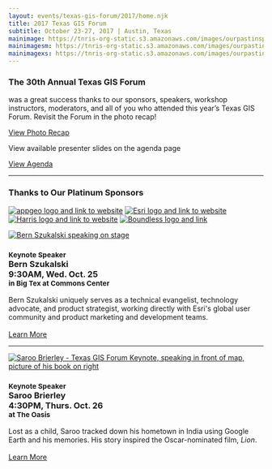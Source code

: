 ```yaml
---
layout: events/texas-gis-forum/2017/home.njk
title: 2017 Texas GIS Forum
subtitle: October 23-27, 2017 | Austin, Texas
mainimage: https://tnris-org-static.s3.amazonaws.com/images/ourpastinspires-banner-main.jpg
mainimagesm: https://tnris-org-static.s3.amazonaws.com/images/ourpastinspires-banner-main-sm.jpg
mainimagexs: https://tnris-org-static.s3.amazonaws.com/images/ourpastinspires-banner-main-sm.jpg
---
```


<div class="row">

<div class="col-sm-5">
<h3>The 30th Annual Texas GIS Forum</h3>
<p class="lead-forum">
  was a great success thanks to our sponsors, speakers, workshop instructors, moderators, and all of you who attended this year’s Texas GIS Forum. Revisit the Forum in the photo recap!
</p>
 <a class="btn btn-periwinkle btn-lg" href="/news/2017-11-06/texas-gis-forum-2017-photos-thanks"><i class="glyphicon glyphicon-camera"></i> View Photo Recap</a>
 <p class="lead-forum">View available presenter slides on the agenda page</p>

 <a class="btn btn-periwinkle btn-lg" href="/texas-gis-forum/2017/agenda"><i class="glyphicon glyphicon-camera"></i> View Agenda</a>
<hr>
<h3>Thanks to Our Platinum Sponsors</h3>
<p>    <a class="welcome-logo" href="http://appgeo.com"><img  alt="appgeo logo and link to website" src="https://tnris-org-static.s3.amazonaws.com/images/appgeo_logo.png"></a>
    <a class="welcome-logo" href="http://www.esri.com"><img   alt="Esri logo and link to website" src="https://tnris-org-static.s3.amazonaws.com/images/esri_where_logo.png"></a>
<br class="hidden-xs">
  <a class="welcome-logo"  href="http://www.harrisgeospatial.com"><img  alt="Harris logo and link to website" src="https://tnris-org-static.s3.amazonaws.com/images/harris_sm.png"></a>
  <a class="welcome-logo" href="http://www.boundlessgeo.com/"><img alt="Boundless logo and link" src="https://tnris-org-static.s3.amazonaws.com/images/boundless_lg.png"></a>
</p>
</div>

<div class="col-sm-7 keynote-welcome-2017">
<a class="pull-right" href="/news/2017-09-20/technical-evangelist-technology-advocate-forum-keynote-bern-szukalski">
<img src="https://tnris-org-static.s3.amazonaws.com/images/bern-speaking.jpg" alt="Bern Szukalski speaking on stage"></a>
<h3><small>Keynote Speaker</small><br><strong>Bern Szukalski</strong><br>9:30AM, Wed. Oct. 25<br><small>in Big Tex at Commons Center</small></h3>
<p>Bern Szukalski uniquely serves as a technical evangelist, technology advocate, and product strategist, working directly with Esri's global user community and product marketing and development teams.<br><br>
<a href="/news/2017-09-20/technical-evangelist-technology-advocate-forum-keynote-bern-szukalski"><i class="glyphicon glyphicon-arrow-right"></i> Learn More</a></p>
<hr class="clearfix">  

<a class="pull-right" href="/news/2017-06-29/lost-as-child-online-maps-pointed-hometown-forum-keynote-saroo-brierley">
<img src="https://tnris-org-static.s3.amazonaws.com/images/saroo-forum-banner.jpg" alt="Saroo Brierley - Texas GIS Forum Keynote, speaking in front of map, picture of his book on right"></a>
<h3><small>Keynote Speaker</small><br><strong>Saroo Brierley</strong><br>4:30PM, Thurs. Oct. 26<br><small>at The Oasis</small></h3>
<p>Lost as a child, Saroo tracked down his hometown in India using Google Earth and his memories. His story inspired the Oscar-nominated film, <em>Lion</em>.<br><br>
<a href="/news/2017-06-29/lost-as-child-online-maps-pointed-hometown-forum-keynote-saroo-brierley"><i class="glyphicon glyphicon-arrow-right"></i> Learn More</a></p>


</div>

</div>
